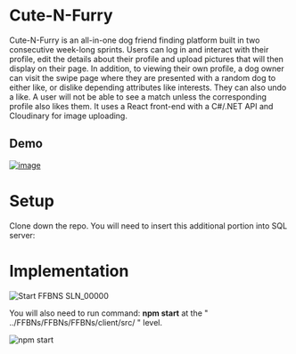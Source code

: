 # Cute-N-Furry

Cute-N-Furry is an all-in-one dog friend finding platform built in two consecutive week-long sprints. Users can log in and interact with their profile, edit the details about their profile and upload pictures that will then display on their page. In addition, to viewing their own profile, a dog owner can visit the swipe page where they are presented with a random dog to either like, or dislike depending attributes like interests. They can also undo a like. A user will not be able to see a match unless the corresponding profile also likes them. It uses a React front-end with a C#/.NET API and Cloudinary for image uploading.

## Demo

[![image](https://user-images.githubusercontent.com/106982994/215885223-5d6b33bf-2c2c-42b5-8c25-6ab031d5c5e2.png)](https://im.ezgif.com/tmp/ezgif-1-7e46d21d7d.gif)


# Setup

Clone down the repo.  You will need to insert this additional portion into SQL server:


# Implementation
![Start FFBNS SLN_00000](https://user-images.githubusercontent.com/106982994/215883558-0e15c62e-b0fc-4370-b830-6ebb35a6fbe0.jpg)

You will also need to run command: **npm start** at the " ../FFBNs/FFBNs/FFBNs/client/src/ " level.  

![npm start](https://user-images.githubusercontent.com/106982994/215882728-cce50cb9-371e-48f8-81cf-ad809eff88fb.png)

